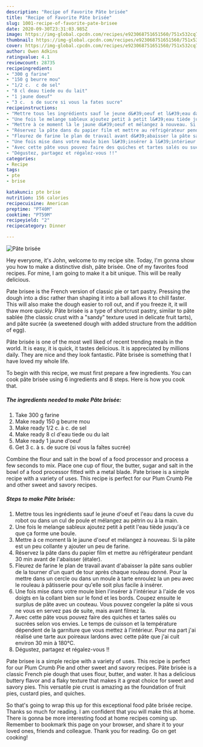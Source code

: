 ```yaml
---
description: "Recipe of Favorite Pâte brisée"
title: "Recipe of Favorite Pâte brisée"
slug: 1001-recipe-of-favorite-pate-brisee
date: 2020-09-30T23:31:03.985Z
image: https://img-global.cpcdn.com/recipes/e923068751651560/751x532cq70/pate-brisee-photo-principale-de-la-recette.jpg
thumbnail: https://img-global.cpcdn.com/recipes/e923068751651560/751x532cq70/pate-brisee-photo-principale-de-la-recette.jpg
cover: https://img-global.cpcdn.com/recipes/e923068751651560/751x532cq70/pate-brisee-photo-principale-de-la-recette.jpg
author: Owen Adkins
ratingvalue: 4.1
reviewcount: 28735
recipeingredient:
- "300 g farine"
- "150 g beurre mou"
- "1/2 c.  c de sel"
- "8 cl deau tiede ou du lait"
- "1 jaune doeuf"
- "3 c.  s de sucre si vous la fates sucre"
recipeinstructions:
- "Mettre tous les ingrédients sauf le jeune d&#39;oeuf et l&#39;eau dans la cuve du robot ou dans un cul de poule et mélangez au pétrin ou à la main."
- "Une fois le melange sableux ajoutez petit à petit l&#39;eau tiède jusqu&#39;à ce que ça forme une boule."
- "Mettre à ce moment là le jaune d&#39;oeuf et mélangez à nouveau. Si la pâte est un peu collante y ajouter un peu de farine."
- "Réservez la pâte dans du papier film et mettre au réfrigérateur pendant 30 min avant de l&#39;abaisser (étaler)."
- "Fleurez de farine le plan de travail avant d&#39;abaisser la pâte sans oublier de la tourner d&#39;un quart de tour après chaque rouleau donné. Pour la mettre dans un cercle ou dans un moule à tarte enroulez la un peu avec le rouleau à pâtisserie pour qu&#39;elle soit plus facile à insérer."
- "Une fois mise dans votre moule bien l&#39;insérer à l&#39;intérieur à l&#39;aide de vos doigts en la collant bien sur le fond et les bords. Coupez ensuite le surplus de pâte avec un couteau. Vous pouvez congeler la pâte si vous ne vous en servez pas de suite, mais avant filmez la."
- "Avec cette pâte vous pouvez faire des quiches et tartes salés ou sucrées selon vos envies. Le temps de cuisson et la température dépendent de la garniture que vous mettez à l&#39;intérieur. Pour ma part j&#39;ai réalisé une tarte aux poireaux lardons avec cette pâte que j&#39;ai cuit environ 30 min à 180°C."
- "Dégustez, partagez et régalez-vous !!"
categories:
- Recipe
tags:
- pte
- brise

katakunci: pte brise 
nutrition: 156 calories
recipecuisine: American
preptime: "PT40M"
cooktime: "PT59M"
recipeyield: "2"
recipecategory: Dinner

---
```



![Pâte brisée](https://img-global.cpcdn.com/recipes/e923068751651560/751x532cq70/pate-brisee-photo-principale-de-la-recette.jpg)

Hey everyone, it's John, welcome to my recipe site. Today, I'm gonna show you how to make a distinctive dish, pâte brisée. One of my favorites food recipes. For mine, I am going to make it a bit unique. This will be really delicious.

Pate brisee is the French version of classic pie or tart pastry. Pressing the dough into a disc rather than shaping it into a ball allows it to chill faster. This will also make the dough easier to roll out, and if you freeze it, it will thaw more quickly. Pâte brisée is a type of shortcrust pastry, similar to pâte sablée (the classic crust with a &#34;sandy&#34; texture used in delicate fruit tarts), and pâte sucrée (a sweetened dough with added structure from the addition of egg).

Pâte brisée is one of the most well liked of recent trending meals in the world. It is easy, it is quick, it tastes delicious. It is appreciated by millions daily. They are nice and they look fantastic. Pâte brisée is something that I have loved my whole life.


To begin with this recipe, we must first prepare a few ingredients. You can cook pâte brisée using 6 ingredients and 8 steps. Here is how you cook that.

<!--inarticleads1-->

##### The ingredients needed to make Pâte brisée:

1. Take 300 g farine
1. Make ready 150 g beurre mou
1. Make ready 1/2 c. à c. de sel
1. Make ready 8 cl d&#39;eau tiede ou du lait
1. Make ready 1 jaune d&#39;oeuf
1. Get 3 c. à s. de sucre (si vous la faîtes sucrée)


Combine the flour and salt in the bowl of a food processor and process a few seconds to mix. Place one cup of flour, the butter, sugar and salt in the bowl of a food processor fitted with a metal blade. Pate brisee is a simple recipe with a variety of uses. This recipe is perfect for our Plum Crumb Pie and other sweet and savory recipes. 

<!--inarticleads2-->

##### Steps to make Pâte brisée:

1. Mettre tous les ingrédients sauf le jeune d&#39;oeuf et l&#39;eau dans la cuve du robot ou dans un cul de poule et mélangez au pétrin ou à la main.
1. Une fois le melange sableux ajoutez petit à petit l&#39;eau tiède jusqu&#39;à ce que ça forme une boule.
1. Mettre à ce moment là le jaune d&#39;oeuf et mélangez à nouveau. Si la pâte est un peu collante y ajouter un peu de farine.
1. Réservez la pâte dans du papier film et mettre au réfrigérateur pendant 30 min avant de l&#39;abaisser (étaler).
1. Fleurez de farine le plan de travail avant d&#39;abaisser la pâte sans oublier de la tourner d&#39;un quart de tour après chaque rouleau donné. Pour la mettre dans un cercle ou dans un moule à tarte enroulez la un peu avec le rouleau à pâtisserie pour qu&#39;elle soit plus facile à insérer.
1. Une fois mise dans votre moule bien l&#39;insérer à l&#39;intérieur à l&#39;aide de vos doigts en la collant bien sur le fond et les bords. Coupez ensuite le surplus de pâte avec un couteau. Vous pouvez congeler la pâte si vous ne vous en servez pas de suite, mais avant filmez la.
1. Avec cette pâte vous pouvez faire des quiches et tartes salés ou sucrées selon vos envies. Le temps de cuisson et la température dépendent de la garniture que vous mettez à l&#39;intérieur. Pour ma part j&#39;ai réalisé une tarte aux poireaux lardons avec cette pâte que j&#39;ai cuit environ 30 min à 180°C.
1. Dégustez, partagez et régalez-vous !!


Pate brisee is a simple recipe with a variety of uses. This recipe is perfect for our Plum Crumb Pie and other sweet and savory recipes. Pâte brisée is a classic French pie dough that uses flour, butter, and water. It has a delicious buttery flavor and a flaky texture that makes it a great choice for sweet and savory pies. This versatile pie crust is amazing as the foundation of fruit pies, custard pies, and quiches. 

So that's going to wrap this up for this exceptional food pâte brisée recipe. Thanks so much for reading. I am confident that you will make this at home. There is gonna be more interesting food at home recipes coming up. Remember to bookmark this page on your browser, and share it to your loved ones, friends and colleague. Thank you for reading. Go on get cooking!
